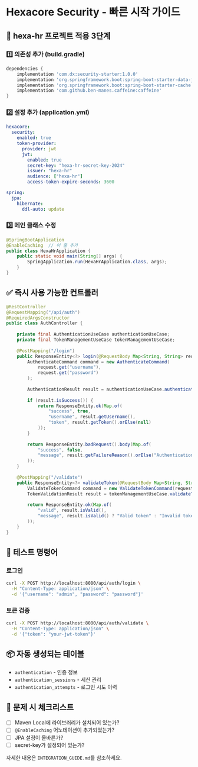# Hexacore Security - 빠른 시작 가이드

## 🎯 hexa-hr 프로젝트 적용 3단계

### 1️⃣ 의존성 추가 (build.gradle)

```gradle
dependencies {
    implementation 'com.dx:security-starter:1.0.0'
    implementation 'org.springframework.boot:spring-boot-starter-data-jpa'
    implementation 'org.springframework.boot:spring-boot-starter-cache'
    implementation 'com.github.ben-manes.caffeine:caffeine'
}
```

### 2️⃣ 설정 추가 (application.yml)

```yaml
hexacore:
  security:
    enabled: true
    token-provider:
      provider: jwt
      jwt:
        enabled: true
        secret-key: "hexa-hr-secret-key-2024"
        issuer: "hexa-hr"
        audience: ["hexa-hr"]
        access-token-expire-seconds: 3600

spring:
  jpa:
    hibernate:
      ddl-auto: update
```

### 3️⃣ 메인 클래스 수정

```java
@SpringBootApplication
@EnableCaching  // 이 줄 추가
public class HexaHrApplication {
    public static void main(String[] args) {
        SpringApplication.run(HexaHrApplication.class, args);
    }
}
```

## ✅ 즉시 사용 가능한 컨트롤러

```java
@RestController
@RequestMapping("/api/auth")
@RequiredArgsConstructor
public class AuthController {
    
    private final AuthenticationUseCase authenticationUseCase;
    private final TokenManagementUseCase tokenManagementUseCase;
    
    @PostMapping("/login")
    public ResponseEntity<?> login(@RequestBody Map<String, String> request) {
        AuthenticateCommand command = new AuthenticateCommand(
            request.get("username"), 
            request.get("password")
        );
        
        AuthenticationResult result = authenticationUseCase.authenticate(command);
        
        if (result.isSuccess()) {
            return ResponseEntity.ok(Map.of(
                "success", true,
                "username", result.getUsername(),
                "token", result.getToken().orElse(null)
            ));
        }
        
        return ResponseEntity.badRequest().body(Map.of(
            "success", false,
            "message", result.getFailureReason().orElse("Authentication failed")
        ));
    }
    
    @PostMapping("/validate")
    public ResponseEntity<?> validateToken(@RequestBody Map<String, String> request) {
        ValidateTokenCommand command = new ValidateTokenCommand(request.get("token"));
        TokenValidationResult result = tokenManagementUseCase.validateToken(command);
        
        return ResponseEntity.ok(Map.of(
            "valid", result.isValid(),
            "message", result.isValid() ? "Valid token" : "Invalid token"
        ));
    }
}
```

## 🧪 테스트 명령어

### 로그인
```bash
curl -X POST http://localhost:8080/api/auth/login \
  -H "Content-Type: application/json" \
  -d '{"username": "admin", "password": "password"}'
```

### 토큰 검증
```bash
curl -X POST http://localhost:8080/api/auth/validate \
  -H "Content-Type: application/json" \
  -d '{"token": "your-jwt-token"}'
```

## 📦 자동 생성되는 테이블

- `authentication` - 인증 정보
- `authentication_sessions` - 세션 관리
- `authentication_attempts` - 로그인 시도 이력

## 🚨 문제 시 체크리스트

- [ ] Maven Local에 라이브러리가 설치되어 있는가?
- [ ] `@EnableCaching` 어노테이션이 추가되었는가?  
- [ ] JPA 설정이 올바른가?
- [ ] secret-key가 설정되어 있는가?

자세한 내용은 `INTEGRATION_GUIDE.md`를 참조하세요.